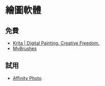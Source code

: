 # 繪圖軟體

## 免費
* [Krita | Digital Painting. Creative Freedom.](https://krita.org/)
* [MyBrushes](http://mybrushes-app.com/drawing-tool/MyBrushes-TR.html)  

## 試用
* [Affinity Photo](https://affinity.serif.com/en-gb/photo/)
